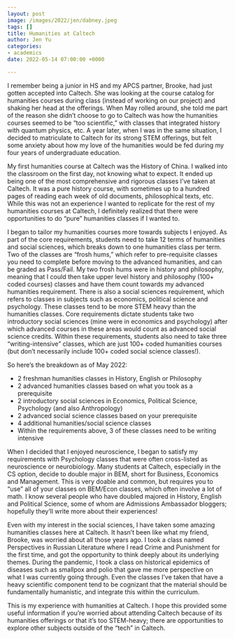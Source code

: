 ```yaml
---
layout: post
image: /images/2022/jen/dabney.jpeg
tags: []
title: Humanities at Caltech
author: Jen Yu
categories:
- academics
date: 2022-05-14 07:00:00 +0000

---
```

I remember being a junior in HS and my APCS partner, Brooke, had just gotten accepted into Caltech. She was looking at the course catalog for humanities courses during class (instead of working on our project) and shaking her head at the offerings. When May rolled around, she told me part of the reason she didn’t choose to go to Caltech was how the humanities courses seemed to be “too scientific,” with classes that integrated history with quantum physics, etc. A year later, when I was in the same situation, I decided to matriculate to Caltech for its strong STEM offerings, but felt some anxiety about how my love of the humanities would be fed during my four years of undergraduate education.

My first humanities course at Caltech was the History of China. I walked into the classroom on the first day, not knowing what to expect. It ended up being one of the most comprehensive and rigorous classes I’ve taken at Caltech. It was a pure history course, with sometimes up to a hundred pages of reading each week of old documents, philosophical texts, etc. While this was not an experience I wanted to replicate for the rest of my humanities courses at Caltech, I definitely realized that there were opportunities to do “pure” humanities classes if I wanted to.

I began to tailor my humanities courses more towards subjects I enjoyed. As part of the core requirements, students need to take 12 terms of humanities and social sciences, which breaks down to one humanities class per term. Two of the classes are “frosh hums,” which refer to pre-requisite classes you need to complete before moving to the advanced humanities, and can be graded as Pass/Fail. My two frosh hums were in history and philosophy, meaning that I could then take upper level history and philosophy (100+ coded courses) classes and have them count towards my advanced humanities requirement. There is also a social sciences requirement, which refers to classes in subjects such as economics, political science and psychology. These classes tend to be more STEM heavy than the humanities classes. Core requirements dictate students take two introductory social sciences (mine were in economics and psychology) after which advanced courses in these areas would count as advanced social science credits. Within these requirements, students also need to take three “writing-intensive” classes, which are just 100+ coded humanities courses (but don’t necessarily include 100+ coded social science classes!).

So here’s the breakdown as of May 2022:

* 2 freshman humanities classes in History, English or Philosophy
* 2 advanced humanities classes based on what you took as a prerequisite
* 2 introductory social sciences in Economics, Political Science, Psychology (and also Anthropology)
* 2 advanced social science classes based on your prerequisite
* 4 additional humanities/social science classes
* Within the requirements above, 3 of these classes need to be writing intensive

When I decided that I enjoyed neuroscience, I began to satisfy my requirements with Psychology classes that were often cross-listed as neuroscience or neurobiology. Many students at Caltech, especially in the CS option, decide to double major in BEM, short for Business, Economics and Management. This is very doable and common, but requires you to “use” all of your classes on BEM/Econ classes, which often involve a lot of math. I know several people who have doubled majored in History, English and Political Science, some of whom are Admissions Ambassador bloggers; hopefully they’ll write more about their experiences!

Even with my interest in the social sciences, I have taken some amazing humanities classes here at Caltech. It hasn’t been like what my friend, Brooke, was worried about all those years ago. I took a class named Perspectives in Russian Literature where I read Crime and Punishment for the first time, and got the opportunity to think deeply about its underlying themes. During the pandemic, I took a class on historical epidemics of diseases such as smallpox and polio that gave me more perspective on what I was currently going through. Even the classes I’ve taken that have a heavy scientific component tend to be cognizant that the material should be fundamentally humanistic, and integrate this within the curriculum.

This is my experience with humanities at Caltech. I hope this provided some useful information if you’re worried about attending Caltech because of its humanities offerings or that it’s too STEM-heavy; there are opportunities to explore other subjects outside of the “tech” in Caltech.